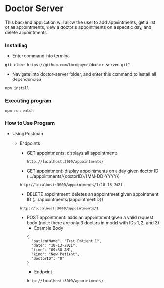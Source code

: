 # Doctor Server

This backend application will allow the user to add appointments, get a list of all appointments, view a doctor's appointments on a specific day, and delete appointments.

### Installing

* Enter command into terminal
```
git clone https://github.com/hbrnguyen/doctor-server.git"
```
* Navigate into doctor-server folder, and enter this command to install all dependencies
```
npm install
```

### Executing program
```
npm run watch
```

### How to Use Program
* Using Postman
  * Endpoints
    * GET appointments: displays all appointments
      ```
      http://localhost:3000/appointments/
      ```
      
    * GET appointment: display appointments on a day given doctor ID (.../appointments/{doctorID}/{MM-DD-YYYY})
    ```
    http://localhost:3000/appointments/1/10-13-2021
    ```
    
    * DELETE appointment: deletes an appointment given appointment ID (.../appointments/{appointmentID})
    ```
    http://localhost:3000/appointments/1
    ```
    
    * POST appointment: adds an appointment given a valid request body (note: there are only 3 doctors in model with IDs 1, 2, and 3)
      * Example Body
      ```
      {
        "patientName": "Test Patient 1",
        "date": "10-13-2021",
        "time": "09:30 AM",
        "kind": "New Patient",
        "doctorID": "0"
      }
      ```
      * Endpoint
      ```
      http://localhost:3000/appointments/
      ```
